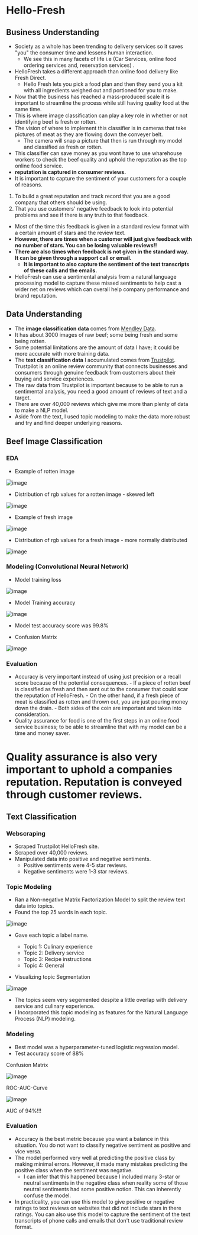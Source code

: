 # Hello-Fresh
## Business Understanding
- Society as a whole has been trending to delivery services so it saves "you" the consumer time and lessens human interaction.
    - We see this in many facets of life i.e (Car Services, online food ordering services and, reservation services) .
- HelloFresh takes a different approach than online food delivery like Fresh Direct.
    - Hello Fresh lets you pick a food plan and then they send you a kit with all ingredients weighed out and portioned for you to make.
- Now that the business has reached a mass-produced scale it is important to streamline the process while still having quality food at the same time.
- This is where image classification can play a key role in whether or not identifying beef is fresh or rotten.
- The vision of where to implement this classifier is in cameras that take pictures of meat as they are flowing down the conveyer belt.
    - The camera will snap a picture that then is run through my model and classified as fresh or rotten.
- This classifier can save money as you wont have to use wharehouse workers to check the beef quality and uphold the reputation as the top online food service.
- **reputation is captured in consumer reviews.**
- It is important to capture the sentiment of your customers for a couple of reasons.
1. To build a great reputation and track record that you are a good company that others should be using.
2. That you use customers' negative feedback to look into potential problems and see if there is any truth to that feedback.
- Most of the time this feedback is given in a standard review format with a certain amount of stars and the review text.
- **However, there are times when a customer will just give feedback with no number of stars. You can be losing valuable reviews!!** 
- **There are also times when feedback is not given in the standard way. It can be given through a support call or email.** 
    - **It is important to also capture the sentiment of the text transcripts of these calls and the emails.**
- HelloFresh can use a sentimental analysis from a natural language processing model to capture these missed sentiments to help cast a wider net on reviews which can overall help company performance and brand reputation.
## Data Understanding 
- The **image classification data** comes from [Mendley Data](https://data.mendeley.com/datasets/nhs6mjg6yy/1).
- It has about 3000 images of raw beef; some being fresh and some being rotten.
- Some potential limitations are the amount of data I have; it could be more accurate with more training data.
- The **text classification data** I accumulated comes from [Trustpilot](https://www.trustpilot.com/review/hellofresh.com). Trustpilot is an online review community that connects businesses and consumers through genuine feedback from customers about their buying and service experiences. 
- The raw data from Trustpilot is important because to be able to run a sentimental analysis, you need a good amount of reviews of text and a target.
- There are over 40,000 reviews which give me more than plenty of data to make a NLP model.
- Aside from the text, I used topic modeling to make the data more robust and try and find deeper underlying reasons.
## Beef Image Classification
### EDA
- Example of rotten image
  
![image](https://github.com/ddcots24/Hello-Fresh/assets/131708046/ed294224-1cc3-40a0-813d-ded6e733722a)

- Distribution of rgb values for a rotten image - skewed left
  
![image](https://github.com/ddcots24/Hello-Fresh/assets/131708046/c02543f1-c453-481a-8b72-b0cb2dcf38e0)

- Example of fresh image
  
![image](https://github.com/ddcots24/Hello-Fresh/assets/131708046/83e815d1-da62-4ced-8fff-d233c89c106e)

- Distribution of rgb values for a fresh image - more normally distributed
  
![image](https://github.com/ddcots24/Hello-Fresh/assets/131708046/c9ad5d33-340c-4854-b204-21b26dcf17cc)

### Modeling (Convolutional Neural Network)
- Model training loss

![image](https://github.com/ddcots24/Hello-Fresh/assets/131708046/995b576c-235b-48ab-9c8d-83b0b53689ac)

- Model Training accuracy

![image](https://github.com/ddcots24/Hello-Fresh/assets/131708046/bd5e5574-844c-4f1a-8a5a-a5926a486e7b)

- Model test accuracy score was 99.8%

- Confusion Matrix

![image](https://github.com/ddcots24/Hello-Fresh/assets/131708046/3acef9e8-1da2-4f58-a22e-fddde01d8108)

### Evaluation
- Accuracy is very important instead of using just precision or a recall score because of the potential consequences.
      - If a piece of rotten beef is classified as fresh and then sent out to the consumer that could scar the reputation of HelloFresh.
      - On the other hand, if a fresh piece of meat is classified as rotten and thrown out, you are just pouring money down the drain.
      - Both sides of the coin are important and taken into consideration.
- Quality assurance for food is one of the first steps in an online food service business; to be able to streamline that with my model can be a time and money saver.

# **Quality assurance is also very important to uphold a companies reputation. Reputation is conveyed through customer reviews.**

## Text Classification
### Webscraping
- Scraped Trustpilot HelloFresh site.
- Scraped over 40,000 reviews.
- Manipulated data into positive and negative sentiments.
    - Positive sentiments were 4-5 star reviews.
    - Negative sentiments were 1-3 star reviews.
### Topic Modeling
- Ran a Non-negative Matrix Factorization Model to split the review text data into topics.
- Found the top 25 words in each topic.

![image](https://github.com/ddcots24/Hello-Fresh/assets/131708046/26cee01d-787b-4d13-979f-ea0f4d028d35)

- Gave each topic a label name.
    - Topic 1: Culinary experience
    - Topic 2: Delivery service
    - Topic 3: Recipe instructions
    - Topic 4: General

- Visualizing topic Segmentation

![image](https://github.com/ddcots24/Hello-Fresh/assets/131708046/5bded08e-1afc-44b0-baa7-9e2ae4de3115)

- The topics seem very segemented despite a little overlap with delivery service and culinary experience.
- I Incorporated this topic modeling as features for the Natural Language Process (NLP) modeling.

### Modeling
- Best model was a hyperparameter-tuned logistic regression model.
- Test accuracy score of 88%

Confusion Matrix

![image](https://github.com/ddcots24/Hello-Fresh/assets/131708046/4b6be2e5-7147-4c88-8c0d-56c0f9487df1)

ROC-AUC-Curve

![image](https://github.com/ddcots24/Hello-Fresh/assets/131708046/7a114206-d0c6-42a1-9e68-9ccc70a8d5b5)

AUC of 94%!!!

### Evaluation 
- Accuracy is the best metric because you want a balance in this situation. You do not want to classify negative sentiment as positive and vice versa.
- The model performed very well at predicting the positive class by making minimal errors. However, it made many mistakes predicting the positive class when the sentiment was negative.
    - I can infer that this happened because I included many 3-star or neutral sentiments in the negative class when reality some of those neutral sentiments had some positive notion. This can inherently confuse the model.
- In practicality, you can use this model to give positive or negative ratings to text reviews on websites that did not include stars in there ratings. You can also use this model to capture the sentiment of the text transcripts of phone calls and emails that don't use traditional review format.



